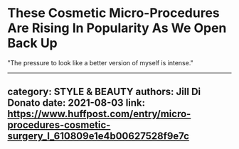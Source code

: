 # These Cosmetic Micro-Procedures Are Rising In Popularity As We Open Back Up

"The pressure to look like a better version of myself is intense."

---
category: STYLE & BEAUTY
authors: Jill Di Donato
date: 2021-08-03
link: https://www.huffpost.com/entry/micro-procedures-cosmetic-surgery_l_610809e1e4b00627528f9e7c
---

